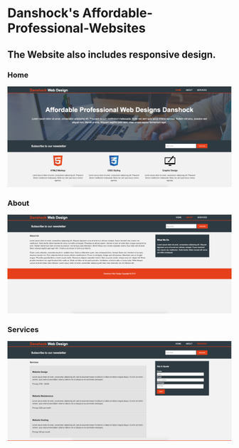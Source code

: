 # Danshock's Affordable-Professional-Websites

## The Website also includes responsive design. 


### Home
![](images/1.png)

### About
![](images/2.png)

### Services
![](images/3.png)





  
